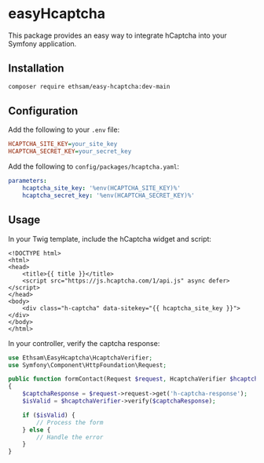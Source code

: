 
# easyHcaptcha

This package provides an easy way to integrate hCaptcha into your Symfony application.

## Installation

```bash
composer require ethsam/easy-hcaptcha:dev-main
```

## Configuration

Add the following to your `.env` file:

```ini
HCAPTCHA_SITE_KEY=your_site_key
HCAPTCHA_SECRET_KEY=your_secret_key
```

Add the following to `config/packages/hcaptcha.yaml`:

```yaml
parameters:
    hcaptcha_site_key: '%env(HCAPTCHA_SITE_KEY)%'
    hcaptcha_secret_key: '%env(HCAPTCHA_SECRET_KEY)%'
```

## Usage

In your Twig template, include the hCaptcha widget and script:

```twig
<!DOCTYPE html>
<html>
<head>
    <title>{{ title }}</title>
    <script src="https://js.hcaptcha.com/1/api.js" async defer></script>
</head>
<body>
    <div class="h-captcha" data-sitekey="{{ hcaptcha_site_key }}"></div>
</body>
</html>
```

In your controller, verify the captcha response:

```php
use Ethsam\EasyHcaptcha\HcaptchaVerifier;
use Symfony\Component\HttpFoundation\Request;

public function formContact(Request $request, HcaptchaVerifier $hcaptchaVerifier)
{
    $captchaResponse = $request->request->get('h-captcha-response');
    $isValid = $hcaptchaVerifier->verify($captchaResponse);

    if ($isValid) {
        // Process the form
    } else {
        // Handle the error
    }
}
```
